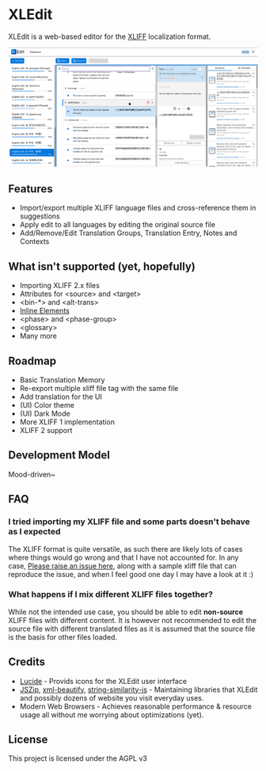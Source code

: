 # XLEdit
XLEdit is a web-based editor for the [XLIFF](https://en.wikipedia.org/wiki/XLIFF) localization format.

<img src="./assets/readme-preview.png">

## Features
- Import/export multiple XLIFF language files and cross-reference them in suggestions
- Apply edit to all languages by editing the original source file
- Add/Remove/Edit Translation Groups, Translation Entry, Notes and Contexts

## What isn't supported (yet, hopefully)
- Importing XLIFF 2.x files
- Attributes for &lt;source&gt; and &lt;target&gt;
- &lt;bin-*&gt; and &lt;alt-trans&gt;
- [Inline Elements](https://docs.oasis-open.org/xliff/v1.2/os/xliff-core.html#Struct_InLine)
- &lt;phase&gt; and &lt;phase-group&gt;
- &lt;glossary&gt;
- Many more

## Roadmap
- Basic Translation Memory
- Re-export multiple xliff file tag with the same file
- Add translation for the UI
- (UI) Color theme
- (UI) Dark Mode
- More XLIFF 1 implementation
- XLIFF 2 support

## Development Model
Mood-driven~

## FAQ
### I tried importing my XLIFF file and some parts doesn't behave as I expected
The XLIFF format is quite versatile, as such there are likely lots of cases where things would go wrong and that I have not accounted for.
In any case, [Please raise an issue here](https://github.com/Kenny-Hui/xledit/issues), along with a sample xliff file that can reproduce the issue, and when I feel good one day I may have a look at it :)

### What happens if I mix different XLIFF files together?
While not the intended use case, you should be able to edit **non-source** XLIFF files with different content.
It is however not recommended to edit the source file with different translated files as it is assumed that the source file is the basis for other files loaded.

## Credits
- [Lucide](https://github.com/lucide-icons/lucide) - Provids icons for the XLEdit user interface
- [JSZip](https://github.com/Stuk/jszip), [xml-beautify](https://github.com/riversun/xml-beautify), [string-similarity-js](https://www.npmjs.com/package/string-similarity-js) - Maintaining libraries that XLEdit and possibly dozens of website you visit everyday uses.
- Modern Web Browsers - Achieves reasonable performance & resource usage all without me worrying about optimizations (yet).

## License
This project is licensed under the AGPL v3
